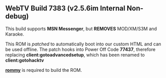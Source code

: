 ## WebTV Build 7383 (v2.5.6im Internal Non-debug)

This build supports **MSN Messenger**, but **REMOVES** MOD/XM/S3M and Karaoke.

This ROM is *patched* to automatically boot into our custom HTML and can be used offline. The patch hooks into Power Off Code **77437**, therefore replacing **client:gotoadvancedsetup**, which has been renamed to **client:gotohacktv**

**[rommy](https://github.com/wtvemac/rommy)** is required to build the ROM.
